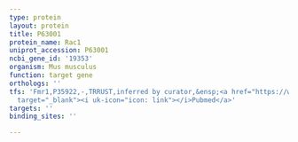 ```yaml
---
type: protein
layout: protein
title: P63001
protein_name: Rac1
uniprot_accession: P63001
ncbi_gene_id: '19353'
organism: Mus musculus
function: target gene
orthologs: ''
tfs: 'Fmr1,P35922,-,TRRUST,inferred by curator,&ensp;<a href="https://www.ncbi.nlm.nih.gov/pubmed/?term=21645877%5Buid%5D+OR+29087512%5Buid%5D"
  target="_blank"><i uk-icon="icon: link"></i>Pubmed</a>'
targets: ''
binding_sites: ''

---
```

